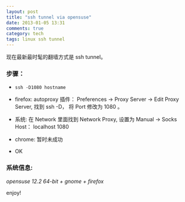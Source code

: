 ```yaml
---
layout: post
title: "ssh tunnel via opensuse"
date: 2013-01-05 13:31
comments: true
category: tech
tags: linux ssh tunnel 
---
```


现在最新最时髦的翻墙方式是 ssh tunnel。

### 步骤：

- `ssh -D1080 hostname`

- firefox: autoproxy 插件： Preferences -> Proxy Server -> Edit Proxy Server, 找到 ssh -D， 将 Port 修改为 1080 。

- 系统: 在 Network 里面找到 Network Proxy, 设置为 Manual -> Socks Host： localhost 1080

- chrome: 暂时未成功

- OK

### 系统信息:
*opensuse 12.2 64-bit + gnome + firefox*

enjoy!
